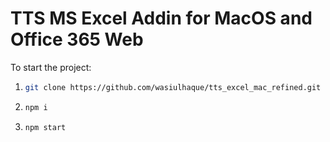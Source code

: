 # TTS MS Excel Addin for MacOS and Office 365 Web

To start the project:

1. ```sh
   git clone https://github.com/wasiulhaque/tts_excel_mac_refined.git
   ```
2. ```sh
   npm i
   ```
3. ```sh
   npm start
   ```
